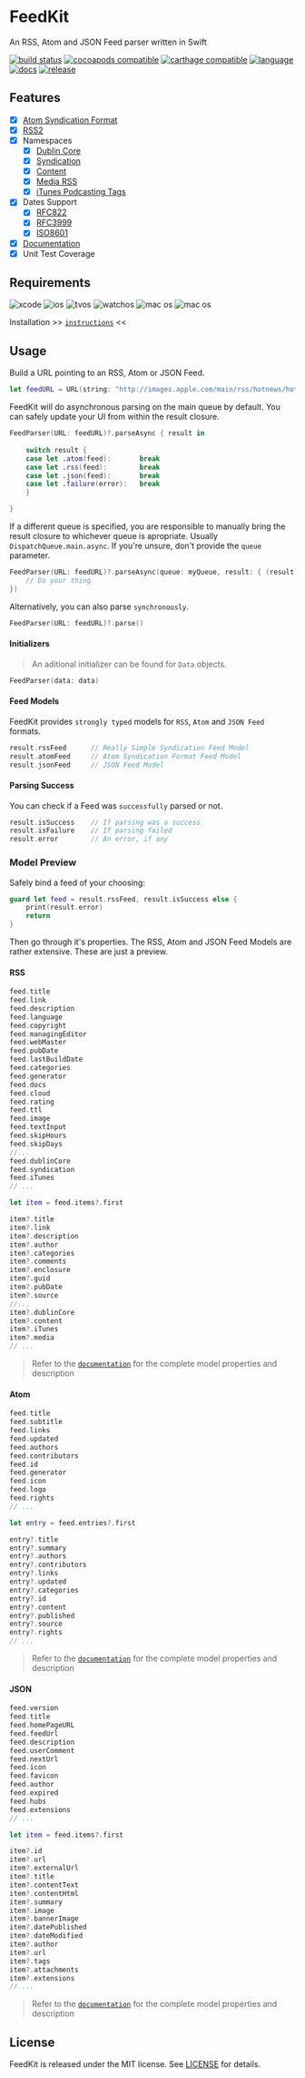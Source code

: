 # FeedKit

An RSS, Atom and JSON Feed parser written in Swift

[![build status](https://travis-ci.org/nmdias/FeedKit.svg)](https://travis-ci.org/nmdias/FeedKit)
[![cocoapods compatible](https://img.shields.io/badge/cocoapods-compatible-brightgreen.svg)](https://cocoapods.org/pods/FeedKit)
[![carthage compatible](https://img.shields.io/badge/carthage-compatible-brightgreen.svg)](https://github.com/Carthage/Carthage)
[![language](https://img.shields.io/badge/spm-compatible-brightgreen.svg)](https://swift.org)
[![docs](https://img.shields.io/badge/docs-99%-green.svg)](http://cocoadocs.org/docsets/FeedKit)
[![release](https://img.shields.io/badge/release-6.1.0-green.svg)](https://github.com/nmdias/FeedKit/releases)


## Features

- [x] [Atom Syndication Format](https://tools.ietf.org/html/rfc4287)
- [x] [RSS2](http://cyber.law.harvard.edu/rss/rss.html) 
- [x] Namespaces
    - [x] [Dublin Core](http://web.resource.org/rss/1.0/modules/dc/)
    - [x] [Syndication](http://web.resource.org/rss/1.0/modules/syndication/)
    - [x] [Content](http://web.resource.org/rss/1.0/modules/content/)
    - [x] [Media RSS](http://www.rssboard.org/media-rss)
    - [x] [iTunes Podcasting Tags](https://help.apple.com/itc/podcasts_connect/#/itcb54353390)
- [x] Dates Support
    - [x] [RFC822](https://www.ietf.org/rfc/rfc0822.txt)
    - [x] [RFC3999](https://www.ietf.org/rfc/rfc3339.txt)
    - [x] [ISO8601](http://www.w3.org/TR/NOTE-datetime)
- [x] [Documentation](http://cocoadocs.org/docsets/FeedKit)
- [x] Unit Test Coverage

## Requirements

![xcode](https://img.shields.io/badge/xcode-8.0%2b-lightgrey.svg)
![ios](https://img.shields.io/badge/ios-8.0%2b-lightgrey.svg)
![tvos](https://img.shields.io/badge/tvos-9.0%2b-lightgrey.svg)
![watchos](https://img.shields.io/badge/watchos-2.0%2b-lightgrey.svg)
![mac os](https://img.shields.io/badge/mac%20os-10.9%2b-lightgrey.svg)
![mac os](https://img.shields.io/badge/ubuntu-16.04+-lightgrey.svg)

Installation >> [`instructions`](https://github.com/nmdias/FeedKit/blob/master/INSTALL.md) <<

## Usage

Build a URL pointing to an RSS, Atom or JSON Feed.
```swift
let feedURL = URL(string: "http://images.apple.com/main/rss/hotnews/hotnews.rss")!
```

FeedKit will do asynchronous parsing on the main queue by default. You can safely update your UI from within the result closure.
```swift
FeedParser(URL: feedURL)?.parseAsync { result in
    
    switch result {
    case let .atom(feed):       break
    case let .rss(feed):        break
    case let .json(feed):       break
    case let .failure(error):   break
    }

}
```     

If a different queue is specified, you are responsible to manually bring the result closure to whichever queue is apropriate. Usually `DispatchQueue.main.async`. If you're unsure, don't provide the `queue` parameter.
```swift
FeedParser(URL: feedURL)?.parseAsync(queue: myQueue, result: { (result) in 
    // Do your thing
})
```

Alternatively, you can also parse `synchronously`.
```swift
FeedParser(URL: feedURL)?.parse()
```

#### Initializers

> An aditional initializer can be found for `Data` objects.
```swift
FeedParser(data: data)
```

#### Feed Models
FeedKit provides `strongly typed` models for `RSS`, `Atom` and `JSON Feed` formats.    
```swift
result.rssFeed      // Really Simple Syndication Feed Model
result.atomFeed     // Atom Syndication Format Feed Model
result.jsonFeed     // JSON Feed Model
```


#### Parsing Success
You can check if a Feed was `successfully` parsed or not.
```swift
result.isSuccess    // If parsing was a success
result.isFailure    // If parsing failed
result.error        // An error, if any
```

### Model Preview
Safely bind a feed of your choosing:
```swift
guard let feed = result.rssFeed, result.isSuccess else {
    print(result.error)
    return
}
```
Then go through it's properties. The RSS, Atom and JSON Feed Models are rather extensive. These are just a preview.
#### RSS

```swift
feed.title
feed.link
feed.description
feed.language
feed.copyright
feed.managingEditor
feed.webMaster
feed.pubDate
feed.lastBuildDate
feed.categories
feed.generator
feed.docs
feed.cloud
feed.rating
feed.ttl
feed.image
feed.textInput
feed.skipHours
feed.skipDays
//...
feed.dublinCore
feed.syndication
feed.iTunes
// ...

let item = feed.items?.first

item?.title
item?.link
item?.description
item?.author
item?.categories
item?.comments
item?.enclosure
item?.guid
item?.pubDate
item?.source
//...
item?.dublinCore
item?.content
item?.iTunes
item?.media
// ...
```

> Refer to the [`documentation`](http://cocoadocs.org/docsets/FeedKit) for the complete model properties and description

#### Atom

```swift
feed.title
feed.subtitle
feed.links
feed.updated
feed.authors
feed.contributors
feed.id
feed.generator
feed.icon
feed.logo
feed.rights
// ...

let entry = feed.entries?.first

entry?.title
entry?.summary
entry?.authors
entry?.contributors
entry?.links
entry?.updated
entry?.categories
entry?.id
entry?.content
entry?.published
entry?.source
entry?.rights
// ...
```

> Refer to the [`documentation`](http://cocoadocs.org/docsets/FeedKit) for the complete model properties and description

#### JSON

```swift
feed.version
feed.title
feed.homePageURL
feed.feedUrl
feed.description
feed.userComment
feed.nextUrl
feed.icon
feed.favicon
feed.author
feed.expired
feed.hubs
feed.extensions
// ...

let item = feed.items?.first

item?.id
item?.url
item?.externalUrl
item?.title
item?.contentText
item?.contentHtml
item?.summary
item?.image
item?.bannerImage
item?.datePublished
item?.dateModified
item?.author
item?.url
item?.tags
item?.attachments
item?.extensions
// ...
```

> Refer to the [`documentation`](http://cocoadocs.org/docsets/FeedKit) for the complete model properties and description

## License

FeedKit is released under the MIT license. See [LICENSE](https://github.com/nmdias/FeedKit/blob/master/LICENSE) for details.



